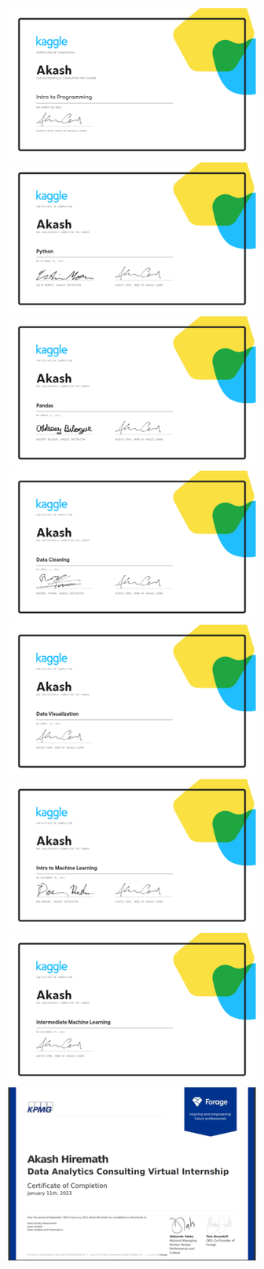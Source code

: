 <div><img src='https://github.com/AkashHiremath856/AkashHiremath856/blob/main/Certificates/Akash%20-%20Intro%20to%20Programming.png'></div>
<div><img src='https://github.com/AkashHiremath856/AkashHiremath856/blob/main/Certificates/Akash%20-%20Python.png'></div>
<div><img src='https://github.com/AkashHiremath856/AkashHiremath856/blob/main/Certificates/Akash%20-%20Pandas.png'></div>
<div><img src='https://github.com/AkashHiremath856/AkashHiremath856/blob/main/Certificates/Akash%20-%20Data%20Cleaning.png'></div>
<div><img src='https://github.com/AkashHiremath856/AkashHiremath856/blob/main/Certificates/Akash%20-%20Data%20Visualization.png'></div>
<div><img src='https://github.com/AkashHiremath856/AkashHiremath856/blob/main/Certificates/Akash%20-%20Intro%20to%20Machine%20Learning.png'></div>
<div><img src='https://github.com/AkashHiremath856/AkashHiremath856/blob/main/Certificates/Akash%20-%20Intermediate%20Machine%20Learning.png'></div>
<div><img src='https://github.com/AkashHiremath856/AkashHiremath856/blob/main/Certificates/KPMG%20Internship.jpg'></div>
